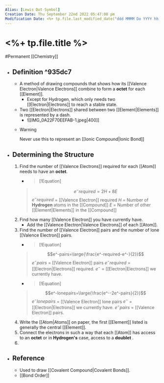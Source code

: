 ```yaml
---
Alias: [Lewis Dot Symbol]
Creation Date: Thu September 22nd 2022 05:47:08 pm 
Modification Date: <%+ tp.file.last_modified_date("ddd MMMM Do YYYY hh:mm:ss a") %>
---
```

# <%+ tp.file.title %>
#Permanent [[Chemistry]]

- ## Definition ^935dc7
	- A method of drawing compounds that shows how its [[Valence Electron|Valence Electrons]] combine to form a **octet** for each [[Element]].
		- Except for Hydrogen, which only needs two [[Electron|Electrons]] to reach a stable state.
	- Two [[Electron|Electrons]] shared between two [[Element|Elements]] is represented by a dash.
		- ![[IMG_0A22F70EEFAB-1.jpeg|400]]
	- > [!Warning]
	  > Never use this to represent an [[Ionic Compound|Ionic Bond]]
- ## Determining the Structure
	1. Find the number of [[Valence Electrons]] required for each [[Atom]] needs to have an **octet**.
	   - > [!Equation]
	   > $$e^-required=2H+8E$$
	   > $e^-required$ = [[Valence Electron]] required
	   > $H$ = Number of **Hydrogen** atoms in the [[Compound]]
	   > $E$ = Number of other [[Element|Elements]] in the [[Compound]]
	2. Find how many [[Valence Electron]] you have currently have.
		- Add the [[Valence Electron|Valence Electrons]] of each [[Atom]].
	3. Find the number of [[Valence Electron]] pairs and the number of lone [[Valence Electron]] pairs.
		- > [!Equation]
	   > $$e^-pairs=\large{\frac{e^-required-e^-}{2}}$$
	   > $e^-pairs$ = [[Valence Electron]] pairs
	   > $e^-required$ = [[Electron|Electrons]] required.
	   > $e^-$ = [[Electron|Electrons]] we currently have.
		- > [!Equation]
	   > $$e^-lonepairs=\large{\frac{e^--2e^-pairs}{2}}$$
	   > $e^-lonepairs$ = [[Valence Electron]] lone pairs
	   > $e^-$ = [[Electron|Electrons]] we currently have.
	   > $e^-pairs$ = [[Valence Electron]] pairs.
	4. Write the [[Atom|Atoms]] on paper, the first [[Element]] listed is generally the central [[Element]].
	5. Connect the electrons in such a way that each [[Atom]] has access to an **octet** or in **Hydrogen's** case, access to a **doublet** .
	6. 
- ## Reference
	- Used to draw [[Covalent Compound|Covalent Bonds]].
	- [[Bond Order]]